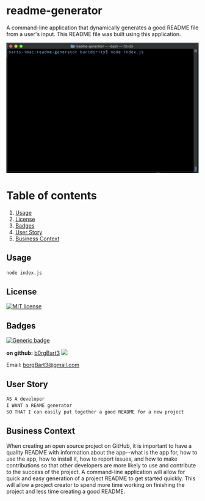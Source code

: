 # readme-generator
A command-line application that dynamically generates a good README file from a user's input. This README file was built using this application.

![DEMO](demo.gif)
# Table of contents
1. [Usage](#Usage)
2. [License](#License)
3. [Badges](#Badges)
4. [User Story](#User_Story)
5. [Business Context](#Business_Context)
<a name="Usage"></a>
## Usage
```sh
node index.js
```
<a name='License'></a>
## License
[![MIT license](https://img.shields.io/badge/License-MIT-blue.svg)](https://lbesson.mit-license.org/)
<a name="Badges"></a>
## Badges
 [![Generic badge](https://img.shields.io/badge/made_with-node.js-<COLOR>.svg)](https://shields.io/)

**on github:** <a href='github.com/b0rgBart3'>b0rgBart3</a>
[![](https://github.com/b0rgBart3.png?size=90)](https://github.com/remarkablemark)

Email: borgBart3@gmail.com
<a name="User_Story"></a>
## User Story
```sh
AS A developer 
I WANT a REAME generator 
SO THAT I can easily put together a good README for a new project
```
<a name="Business_Context"></a>
## Business Context
When creating an open source project on GitHub, it is important to have a quality README with information about the app--what is the app for, how to use the app, how to install it, how to report issues, and how to make contributions so that other developers are more likely to use and contribute to the success of the project. A command-line application will allow for quick and easy generation of a project README to get started quickly. This will allow a project creator to spend more time working on finishing the project and less time creating a good README.
